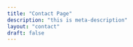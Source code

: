 ```yaml
---
title: "Contact Page"
description: "this is meta-description"
layout: "contact"
draft: false
---
```

